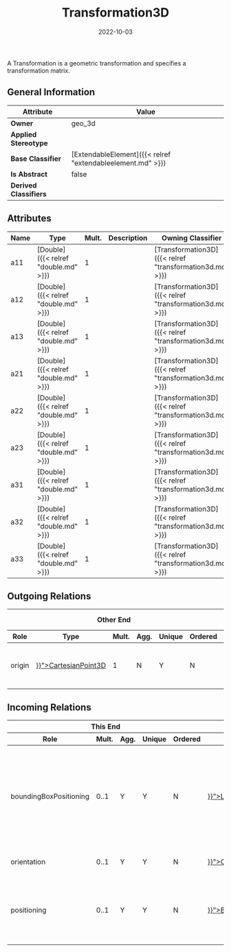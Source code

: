 ﻿---
title: Transformation3D
toc: false
type: specs
date: "2022-10-03"
draft: false
specification: VEC
version: 2.0.1
documentType: "Recommendation"
elementType: Class
classes:
  - Transformation3D
menu_name: vec-2.0.1
---
<p>A Transformation is a geometric transformation and specifies a transformation matrix.  </p>

## General Information

| Attribute               | Value |
|-------------------------|-------|
| **Owner**               | geo_3d |
| **Applied Stereotype**  |   |
| **Base Classifier**     | [ExtendableElement]({{< relref "extendableelement.md" >}})<br/>  |
| **Is Abstract**         | false |
| **Derived Classifiers** |   |

## Attributes
|  Name  |  Type  |  Mult.  |  Description  |  Owning Classifier  |
|--------|--------|---------|---------------|--------------|
|a11| [Double]({{< relref "double.md" >}}) | 1 |  | [Transformation3D]({{< relref "transformation3d.md" >}}) |
|a12| [Double]({{< relref "double.md" >}}) | 1 |  | [Transformation3D]({{< relref "transformation3d.md" >}}) |
|a13| [Double]({{< relref "double.md" >}}) | 1 |  | [Transformation3D]({{< relref "transformation3d.md" >}}) |
|a21| [Double]({{< relref "double.md" >}}) | 1 |  | [Transformation3D]({{< relref "transformation3d.md" >}}) |
|a22| [Double]({{< relref "double.md" >}}) | 1 |  | [Transformation3D]({{< relref "transformation3d.md" >}}) |
|a23| [Double]({{< relref "double.md" >}}) | 1 |  | [Transformation3D]({{< relref "transformation3d.md" >}}) |
|a31| [Double]({{< relref "double.md" >}}) | 1 |  | [Transformation3D]({{< relref "transformation3d.md" >}}) |
|a32| [Double]({{< relref "double.md" >}}) | 1 |  | [Transformation3D]({{< relref "transformation3d.md" >}}) |
|a33| [Double]({{< relref "double.md" >}}) | 1 |  | [Transformation3D]({{< relref "transformation3d.md" >}}) |

## Outgoing Relations
<table>
    <thead>
        <tr>
           <th colspan="6">Other End</th>
           <th colspan="1">This End</th>
           <th colspan="1">General</th>
        </tr>
        <tr>
           <th>Role</th>
           <th>Type</th>
           <th>Mult.</th>
           <th>Agg.</th>
           <th>Unique</th>
           <th>Ordered</th>
           <th>Mult.</th>
           <th>Description</th>
        </tr>
    <thead>
    <tbody>
    <tr>
        <td>origin</td>
        <td><a href="{{< relref "cartesianpoint3d.md" >}}">CartesianPoint3D</a></td>
        <td>1</td>
        <td>N</td>
        <td>Y</td>
        <td>N</td>
        <td>0..*</td>
        <td>Specifies the coordinates of the translation.</td>
    </tr>
    </tbody>
</table>

##  Incoming Relations
<table>
    <thead>
        <tr>
           <th colspan="5">This End</th>
           <th colspan="2">Other End</th>
           <th colspan="1">General</th>
        </tr>
        <tr>
           <th>Role</th>
           <th>Mult.</th>
           <th>Agg.</th>
           <th>Unique</th>
           <th>Ordered</th>
           <th>Type</th>
           <th>Mult.</th>
           <th>Description</th>
        </tr>
    <thead>
    <tbody>
    <tr>
        <td>boundingBoxPositioning</td>
        <td>0..1</td>
        <td>Y</td>
        <td>Y</td>
        <td>N</td>
        <td><a href="{{< relref "localgeometryspecification.md" >}}">LocalGeometrySpecification</a></td>
        <td>0..1</td>
        <td><p> The transformation that defines the positioning of the bounding box in coordinate system of the component.      </p></td>
    </tr>
    <tr>
        <td>orientation</td>
        <td>0..1</td>
        <td>Y</td>
        <td>Y</td>
        <td>N</td>
        <td><a href="{{< relref "occurrenceorusageviewitem3d.md" >}}">OccurrenceOrUsageViewItem3D</a></td>
        <td>0..1</td>
        <td>Specifies the orientation of the view item.</td>
    </tr>
    <tr>
        <td>positioning</td>
        <td>0..1</td>
        <td>Y</td>
        <td>Y</td>
        <td>N</td>
        <td><a href="{{< relref "buildingblockpositioning3d.md" >}}">BuildingBlockPositioning3D</a></td>
        <td>0..1</td>
        <td><p> Specifies the positioning of the building block in the harness geometry.      </p></td>
    </tr>
    </tbody>
</table>



